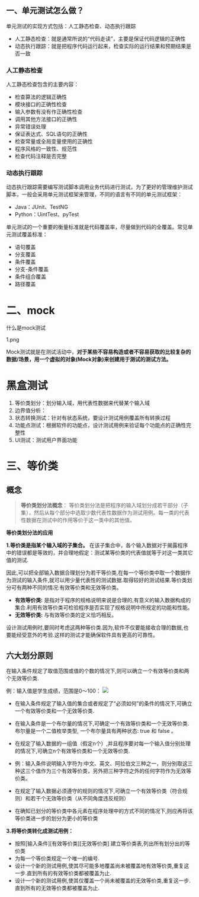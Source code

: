 ## **一、单元测试怎么做？**

单元测试的实现方式包括：人工静态检查、动态执行跟踪

- 人工静态检查：就是通常所说的“代码走读”，主要是保证代码逻辑的正确性
- 动态执行跟踪：就是把程序代码运行起来，检查实际的运行结果和预期结果是否一致

### **人工静态检查**

人工静态检查包含的主要内容：

- 检查算法的逻辑正确性
- 模块接口的正确性检查
- 输入参数有没有作正确性检查
- 调用其他方法接口的正确性
- 异常错误处理
- 保证表达式、SQL语句的正确性
- 检查常量或全局变量使用的正确性
- 程序风格的一致性、规范性
- 检查代码注释是否完整

### **动态执行跟踪**

动态执行跟踪需要编写测试脚本调用业务代码进行测试，为了更好的管理维护测试脚本，一般会采用单元测试框架来管理，不同的语言有不同的单元测试框架：

- Java：JUnit、TestNG
- Python：UintTest、pyTest

单元测试的一个重要的衡量标准就是代码覆盖率，尽量做到代码的全覆盖。常见单元测试覆盖标准：

- 语句覆盖
- 分支覆盖
- 条件覆盖
- 分支-条件覆盖
- 条件组合覆盖
- 路径覆盖

# 二、mock
什么是mock测试

1.png

Mock测试就是在测试活动中，**对于某些不容易构造或者不容易获取的比较复杂的数据/场景，用一个虚拟的对象(Mock对象)来创建用于测试的测试方法。**


# 黑盒测试

1. 等价类划分：划分输入域，用代表性数据来代替某个输入域
2. 边界值分析：
3. 状态转换测试：针对有状态系统，要设计测试用例覆盖所有转换过程
4. 功能点测试：根据软件的功能点，设计测试用例来验证每个功能点的正确性完整性
5. UI测试：测试用户界面功能


# 三、等价类

## 概念

>**等价类划分法概念**：
  等价类划分法是把程序的输入域划分成若干部分（子集），然后从每个部分中选取少数代表性数据作为测试用例。每一类的代表性数据在测试中的作用等价于这一类中的其他值。

**等价类划分法的应用**

**1.等价类是指某个输入域的子集合。**
在该子集合中，各个输入数据对于揭露程序中的错误都是等效的，并合理地假定：测试某等价类的代表值就等于对这一类其它值的测试.

因此,可以把全部输入数据合理划分为若干等价类,在每一个等价类中取一个数据作为测试的输入条件,就可以用少量代表性的测试数据.取得较好的测试结果.等价类划分可有两种不同的情况:有效等价类和无效等价类。

  

- **有效等价类:** 是指对于程序的规格说明来说是合理的,有意义的输入数据构成的集合.利用有效等价类可检验程序是否实现了规格说明中所规定的功能和性能。
- **无效等价类:** 与有效等价类的定义恰巧相反。

设计测试用例时,要同时考虑这两种等价类.因为,软件不仅要能接收合理的数据,也要能经受意外的考验.这样的测试才能确保软件具有更高的可靠性。



## 六大划分原则


  

在输入条件规定了取值范围或值的个数的情况下,则可以确立一个有效等价类和两个无效等价类.
  

例：输入值是学生成绩，范围是0～100：
![](https://pic3.zhimg.com/80/v2-1c3e93cc4d8c8c45d58a6064be089ff6_720w.webp)


- 在输入条件规定了输入值的集合或者规定了“必须如何”的条件的情况下,可确立一个有效等价类和一个无效等价类.
- 在输入条件是一个布尔量的情况下,可确定一个有效等价类和一个无效等价类. 布尔量是一个二值枚举类型, 一个布尔量具有两种状态: true 和 false 。  
    
- 在规定了输入数据的一组值（假定n个）,并且程序要对每一个输入值分别处理的情况下,可确立n个有效等价类和一个无效等价类.
- 例：输入条件说明输入字符为:中文、英文、阿拉伯文三种之一，则分别取这三种这三个值作为三个有效等价类，另外把三种字符之外的任何字符作为无效等价类。  
    
- 在规定了输入数据必须遵守的规则的情况下,可确立一个有效等价类（符合规则）和若干个无效等价类（从不同角度违反规则）
- 在确知已划分的等价类中各元素在程序处理中的方式不同的情况下,则应再将该等价类进一步的划分为更小的等价类

  

**3.将等价类转化成测试用例：**

  

- 按照[输入条件][有效等价类][无效等价类] 建立等价类表,列出所有划分出的等价类
- 为每一个等价类规定一个唯一的编号.
- 设计一个新的测试用例,使其尽可能多地覆盖尚未被覆盖地有效等价类,重复这一步.直到所有的有效等价类都被覆盖为止.
- 设计一个新的测试用例,使其仅覆盖一个尚未被覆盖的无效等价类,重复这一步.直到所有的无效等价类都被覆盖为止.